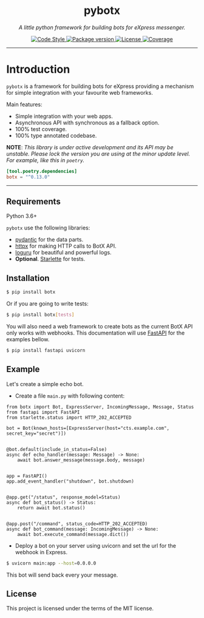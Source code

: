 <h1 align="center">pybotx</h1>
<p align="center">
    <em>A little python framework for building bots for eXpress messenger.</em>
</p>
<p align="center">
    <a href="https://github.com/ambv/black">
        <img src="https://img.shields.io/badge/code%20style-black-000000.svg" alt="Code Style">
    </a>
    <a href="https://pypi.org/project/botx/">
        <img src="https://badge.fury.io/py/botx.svg" alt="Package version">
    </a>
    <a href="https://github.com/ExpressApp/pybotx/blob/master/LICENSE">
        <img src="https://img.shields.io/github/license/Naereen/StrapDown.js.svg" alt="License">
    </a>
    <a href="https://codecov.io/gh/ExpressApp/pybotx">
        <img src="https://codecov.io/gh/ExpressApp/pybotx/branch/master/graph/badge.svg" alt="Coverage" />
    </a>
</p>


---

# Introduction

`pybotx` is a framework for building bots for eXpress providing a mechanism for simple 
integration with your favourite web frameworks.

Main features:

 * Simple integration with your web apps.
 * Asynchronous API with synchronous as a fallback option.
 * 100% test coverage.
 * 100% type annotated codebase.
 
 
**NOTE**: *This library is under active development and its API may be unstable. Please lock the version you are using at the minor update level. For example, like this in `poetry`.*

```toml
[tool.poetry.dependencies]
botx = "^0.13.0"
```

---

## Requirements

Python 3.6+

`pybotx` use the following libraries:

* <a href="https://github.com/samuelcolvin/pydantic" target="_blank">pydantic</a> for the data parts.
* <a href="https://github.com/encode/httpx" target="_blank">httpx</a> for making HTTP calls to BotX API.
* <a href="https://github.com/Delgan/loguru" target="_blank">loguru</a> for beautiful and powerful logs.
* **Optional**. <a href="https://github.com/encode/starlette" target="_blank">Starlette</a> for tests.

## Installation
```bash
$ pip install botx
```

Or if you are going to write tests:

```bash
$ pip install botx[tests]
```

You will also need a web framework to create bots as the current BotX API only works with webhooks. 
This documentation will use <a href="https://github.com/tiangolo/fastapi" target="_blank">FastAPI</a> for the examples bellow.
```bash
$ pip install fastapi uvicorn
```

## Example

Let's create a simple echo bot.

* Create a file `main.py` with following content:
```python3
from botx import Bot, ExpressServer, IncomingMessage, Message, Status
from fastapi import FastAPI
from starlette.status import HTTP_202_ACCEPTED

bot = Bot(known_hosts=[ExpressServer(host="cts.example.com", secret_key="secret")])


@bot.default(include_in_status=False)
async def echo_handler(message: Message) -> None:
    await bot.answer_message(message.body, message)


app = FastAPI()
app.add_event_handler("shutdown", bot.shutdown)


@app.get("/status", response_model=Status)
async def bot_status() -> Status:
    return await bot.status()


@app.post("/command", status_code=HTTP_202_ACCEPTED)
async def bot_command(message: IncomingMessage) -> None:
    await bot.execute_command(message.dict())
```

* Deploy a bot on your server using uvicorn and set the url for the webhook in Express.
```bash
$ uvicorn main:app --host=0.0.0.0
```

This bot will send back every your message.

## License

This project is licensed under the terms of the MIT license.